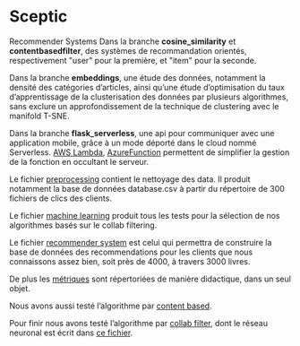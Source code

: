 # Sceptic
Recommender Systems
Dans la branche **cosine_similarity** et **contentbasedfilter**, des systèmes de recommandation orientés, respectivement "user" pour la première, et "item" pour la seconde.

Dans la branche **embeddings**, une étude des données, notamment la densité des catégories d’articles, ainsi qu’une étude d’optimisation du taux d’apprentissage de la clusterisation des 
données par plusieurs algorithmes, sans exclure un approfondissement de la technique de clustering avec le manifold T-SNE.

Dans la branche **flask_serverless**, une api pour communiquer avec une application mobile, grâce à un mode déporté dans le cloud nommé Serverless. [AWS Lambda](https://aws.amazon.com/lambda), 
[AzureFunction](https://docs.microsoft.com/en-us/azure/azure-functions/functions-overview) permettent de simplifier la gestion de la fonction en occultant le serveur.

Le fichier [preprocessing](https://github.com/sha-cmd/Sceptic/blob/master/src/preprocessing.py) contient le nettoyage des data. Il produit notamment la base de données database.csv à partir du répertoire de 300 fichiers de clics des clients.

Le fichier [machine learning](https://github.com/sha-cmd/Sceptic/blob/master/src/machine_learning.py) produit tous les tests pour la sélection de nos algorithmes basés sur le collab filtering.

Le fichier [recommender system](https://github.com/sha-cmd/Sceptic/blob/master/src/rec_sys.py) est celui qui permettra de construire la base de données des recommendations pour les clients que nous connaissons assez bien, soit près de 4000, à travers 3000 livres.

De plus les [métriques](https://github.com/sha-cmd/Sceptic/blob/master/src/objects/Metrics.py) sont répertoriées de manière didactique, dans un seul objet.

Nous avons aussi testé l’algorithme par [content based](https://github.com/sha-cmd/Sceptic/blob/master/src/objects/CB.py). 

Pour finir nous avons testé l’algorithme par [collab filter](https://github.com/sha-cmd/Sceptic/blob/master/src/objects/CF.py), dont le réseau neuronal est écrit dans [ce fichier](https://github.com/sha-cmd/Sceptic/blob/master/src/objects/RecommenderNet.py).


